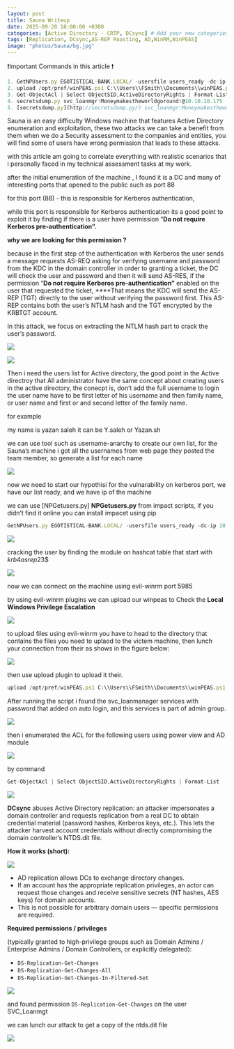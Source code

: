 ```yaml
---
layout: post
title: Sauna Writeup
date: 2025-09-28 18:00:00 +0300
categories: [Active Directory - CRTP, DCsync] # Add your new categories here
tags: [Replication, DCsync,AS-REP Roasting, AD,WinRM,WinPEAS]
image: "photos/Sauna/bg.jpg"
---
```


❗Important Commands in this article ❗ 

```jsx
1. GetNPUsers.py EGOTISTICAL-BANK.LOCAL/ -usersfile users_ready -dc-ip 10.10.10.175 -no-pass
2. upload /opt/pref/winPEAS.ps1 C:\\Users\\FSmith\\Documents\\winPEAS.ps1
3. Get-ObjectAcl | Select ObjectSID,ActiveDirectoryRights | Format-List
4. secretsdump.py svc_loanmgr:Moneymakestheworldgoround!@10.10.10.175
5. [secretsdump.py](http://secretsdump.py/) svc_loanmgr:Moneymakestheworldgoround!@10.10.10.175
```

Sauna is an easy difficulty Windows machine that features Active Directory enumeration and exploitation, these two attacks we can take a benefit from them when we do a Security assessment to the companies and entities, you will find some of users have wrong permission that leads to these attacks.

with this article am going to correlate everything with realistic scenarios that i personally faced in my technical assessment tasks at my work.

after the initial enumeration of the machine , I found it is a DC and many of interesting ports that opened to the public such as port 88

for this port (88) -  this is responsible for Kerberos authentication, 

while this port is responsible for Kerberos authentication its a good point to exploit it by finding if there is a user have permission “**Do not require Kerberos pre-authentication”.**

**why we are looking for this permission ?** 

because in the first step of the authentication with Kerberos the user sends a message requests     AS-REQ asking for verifying username and password from the KDC in the domain controller in order to granting a ticket, the DC will check the user and  password and then it will send AS-RES, if the permission “**Do not require Kerberos pre-authentication”**  enabled on the user that requested the ticket, ****That means the KDC will send the AS-REP (TGT) directly to the user without verifying the password first. This AS-REP contains both the user’s NTLM hash and the TGT encrypted by the KRBTGT account.

 In this attack, we focus on extracting the NTLM hash part to crack the user’s password.

![](/photos/Sauna/second.png)

![](/photos/Sauna/third.png)

Then i need the users list for Active directory, the good point in the Active directroy that All administrator have the same concept about creating users in the active directory, the conecpt is, don’t add the full username to login the user name have to be first letter of his username and then family name, or user name and first or and second  letter of the family name.

for example

my name is yazan saleh  it can be Y.saleh or Yazan.sh

we can use tool such as username-anarchy  to create our own list, for the Sauna’s machine i got all the usernames from web page they posted the team member, so  generate a list for each name 

![](/photos/Sauna/fourth.png)

now we need to start our hypothisi for the vulnarability on kerberos port, we have our list ready, and we have ip of the machine 

we can use [NPGetusers.py] **NPGetusers.py** from impact scripts, if you didn’t find it online you can install impacet using pip

```jsx
GetNPUsers.py EGOTISTICAL-BANK.LOCAL/ -usersfile users_ready -dc-ip 10.10.10.175 -no-pass
```

![](/photos/Sauna/fifth.png)

cracking the user by finding the module on hashcat table that start with $krb4asrep$23$ 

![](/photos/Sauna/sexith.png)

now we can connect on the machine using evil-winrm port 5985

by using evil-winrm plugins we can upload our winpeas to Check the **Local Windows Privilege Escalation** 

![](/photos/Sauna/sevnth.png)

to upload files using evil-winrm you have to head to the directory that contains the files you need to uplaod to the victem machine, then lunch your connection from their as shows in the figure below:

![](/photos/Sauna/egiht.png)

then use upload plugin to upload it their.

```jsx
upload /opt/pref/winPEAS.ps1 C:\\Users\\FSmith\\Documents\\winPEAS.ps1
```

After running the script i found the svc_loanmanager services with password that added on auto login, and this services is part of admin group.

![](/photos/Sauna/nine.png)

then i enumerated the ACL for the following users  using power view and AD module

![](/photos/Sauna/ten.png)

by command 

```jsx
Get-ObjectAcl | Select ObjectSID,ActiveDirectoryRights | Format-List
```

![](/photos/Sauna/eleven.png)

**DCsync** abuses Active Directory replication: an attacker impersonates a domain controller and requests replication from a real DC to obtain credential material (password hashes, Kerberos keys, etc.). This lets the attacker harvest account credentials without directly compromising the domain controller’s NTDS.dit file.

**How it works (short):**

![](/photos/Sauna/twleve.png)

- AD replication allows DCs to exchange directory changes.
- If an account has the appropriate replication privileges, an actor can request those changes and receive sensitive secrets (NT hashes, AES keys) for domain accounts.
- This is not possible for arbitrary domain users — specific permissions are required.

**Required permissions / privileges**

(typically granted to high-privilege groups such as Domain Admins / Enterprise Admins / Domain Controllers, or explicitly delegated):

- `DS-Replication-Get-Changes`
- `DS-Replication-Get-Changes-All`
- `DS-Replication-Get-Changes-In-Filtered-Set`

![](/photos/Sauna/thirteen.png)

and found  permission `DS-Replication-Get-Changes` on the user SVC_Loanmgt

we can lunch our attack to get a copy of the ntds.dit file

![](/photos/Sauna/forteen.png)

